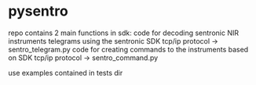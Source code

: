 # pysentro

repo contains 2 main functions in sdk:
code for decoding sentronic NIR instruments telegrams using the sentronic SDK tcp/ip protocol -> sentro_telegram.py
code for creating commands to the instruments based on SDK tcp/ip protocol -> sentro_command.py

use examples contained in tests dir